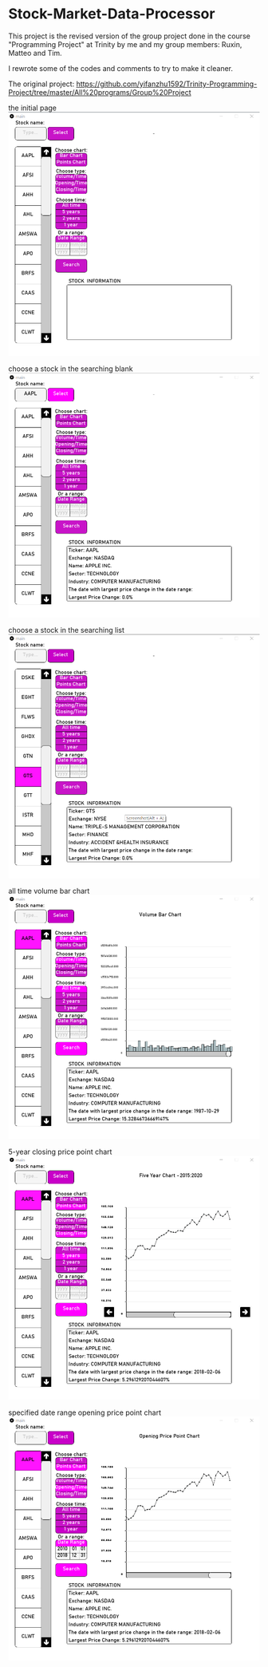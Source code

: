 # Stock-Market-Data-Processor
This project is the revised version of the group project done in the course "Programming Project" at Trinity by me and my group members: Ruxin, Matteo and Tim.

I rewrote some of the codes and comments to try to make it cleaner.

The original project: https://github.com/yifanzhu1592/Trinity-Programming-Project/tree/master/All%20programs/Group%20Project



the initial page
![Alt Text](https://github.com/yifanzhu1592/Stock-Market-Data-Processor/blob/master/images/the%20initial%20page.png)



choose a stock in the searching blank
![Alt Text](https://github.com/yifanzhu1592/Stock-Market-Data-Processor/blob/master/images/choose%20a%20stock%20in%20the%20searching%20blank.png)



choose a stock in the searching list
![Alt Text](https://github.com/yifanzhu1592/Stock-Market-Data-Processor/blob/master/images/choose%20a%20stock%20in%20the%20searching%20list.png)



all time volume bar chart
![Alt Text](https://github.com/yifanzhu1592/Stock-Market-Data-Processor/blob/master/images/all%20time%20volume%20bar%20chart.png)



5-year closing price point chart
![Alt Text](https://github.com/yifanzhu1592/Stock-Market-Data-Processor/blob/master/images/5-year%20closing%20price%20point%20chart.png)



specified date range opening price point chart
![Alt Text](https://github.com/yifanzhu1592/Stock-Market-Data-Processor/blob/master/images/specified%20date%20range%20opening%20price%20point%20chart.png)
